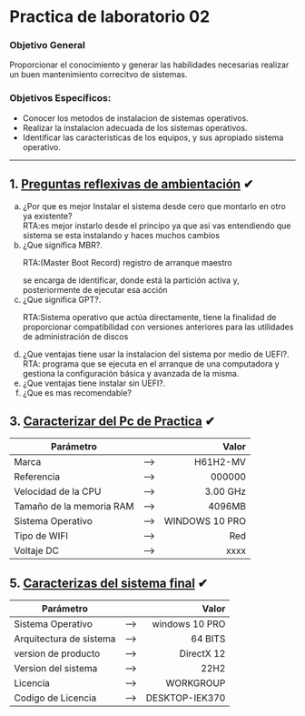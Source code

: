 

# Practica de laboratorio 02



### Objetivo General
Proporcionar el conocimiento y generar las habilidades necesarias realizar un buen mantenimiento correcitvo de sistemas.

### Objetivos Específicos:
- Conocer los metodos de instalacion de sistemas operativos.
- Realizar la instalacion adecuada de los sistemas operativos.
- Identificar las caracteristicas de los equipos, y sus apropiado sistema operativo.

---

## 1. [Preguntas reflexivas de ambientación](#) ✔

<ol type="a">

<li>¿Por que es mejor Instalar el sistema desde cero que montarlo en otro ya existente?</li>
RTA:es mejor instarlo desde el principo ya que asi vas entendiendo que sistema se esta instalando y haces muchos cambios </li>
<li>¿Que significa MBR?.

RTA:(Master Boot Record)
 registro de arranque maestro 
 </li>se encarga de identificar, donde está la partición activa y, posteriormente de ejecutar esa acción</li>

<li>¿Que significa GPT?.

 
 RTA:Sistema operativo que actúa directamente, tiene la finalidad de proporcionar compatibilidad con versiones anteriores para las utilidades de administración de discos

<li>¿Que ventajas tiene usar la instalacion del sistema por medio de UEFI?.</li>

</li>RTA:  programa que se ejecuta en el arranque de una computadora y gestiona la configuración básica y avanzada de la misma.</li>

<li>¿Que ventajas tiene instalar sin UEFI?.</li>

<li>¿Que es mas recomendable?</li>

</ol>


## 3. [Caracterizar del Pc de Practica](#) ✔
|Parámetro||Valor|
|--|:--:|--:|
|Marca|-->| H61H2-MV|
|Referencia|-->|000000|
|Velocidad de la CPU|-->|3.00 GHz|
|Tamaño de la memoria RAM|-->|4096MB|
|Sistema Operativo|-->|WINDOWS 10 PRO|
|Tipo de WIFI|-->|Red|
|Voltaje DC|-->|xxxx|



## 5. [Caracterizas del sistema final](#) ✔

|Parámetro||Valor|
|--|:--:|--:|
|Sistema Operativo|-->|windows 10 PRO|
|Arquitectura de sistema|-->|64 BITS|
|version de producto|-->|DirectX 12|
|Version del sistema|-->|22H2|
|Licencia|-->|WORKGROUP|
|Codigo de Licencia|-->|DESKTOP-IEK370|



